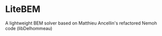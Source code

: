# LiteBEM
A lightweight BEM solver based on Matthieu Ancellin's refactored Nemoh code (libDelhommeau)
